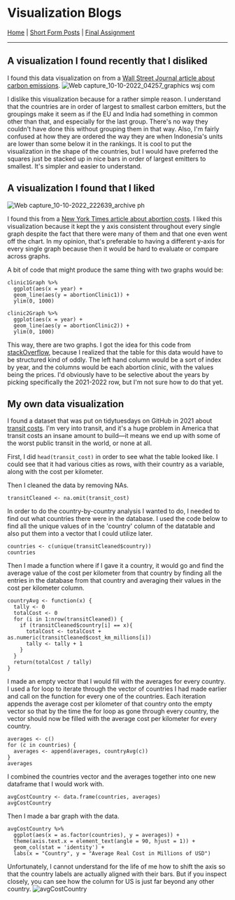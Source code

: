 # Visualization Blogs
[Home](https://github.com/grntl/dataVisBlog/blob/eb6b53ed750a854b63c563fde42f9b9ebcaddfd0/README.md) | [Short Form Posts](https://github.com/grntl/dataVisBlog/blob/b1541ee35cb8d109bd1438eee7f3d958f1790daa/shortForm.md) | [Final Assignment](https://github.com/grntl/dataVisBlog/blob/9fd117a4d77a7aaa432f277695ff197ed8c54b8a/finalAssign.md)
***
## A visualization I found recently that I disliked
I found this data visualization on from a [Wall Street Journal article about carbon emissions](http://graphics.wsj.com/climate-talks/). 
![Web capture_10-10-2022_04257_graphics wsj com](https://user-images.githubusercontent.com/114178136/194805121-7aff6336-04ab-4de9-8db5-ec44181f2801.jpeg)

I dislike this visualization because for a rather simple reason. I understand that the countries are in order of largest to smallest carbon emitters, but the groupings make it seem as if the EU and India had something in common other than that, and especially for the last group. There's no way they couldn't have done this without grouping them in that way. Also, I'm fairly confused at how they are ordered the way they are when Indonesia's units are lower than some below it in the rankings. It is cool to put the visualization in the shape of the countries, but I would have preferred the squares just be stacked up in nice bars in order of largest emitters to smallest. It's simpler and easier to understand. 
## A visualization I found that I liked
![Web capture_10-10-2022_222639_archive ph](https://user-images.githubusercontent.com/114178136/194990371-747ee777-205c-4425-a8f1-ac75da6bba2a.jpeg)

I found this from a [New York Times article about abortion costs](https://archive.ph/NKrTS). I liked this visualization because it kept the y axis consistent throughout every single graph despite the fact that there were many of them and that one even went off the chart. In my opinion, that's preferable to having a different y-axis for every single graph because then it would be hard to evaluate or compare across graphs. 

A bit of code that might produce the same thing with two graphs would be:
```
clinic1Graph %>%
  ggplot(aes(x = year) + 
  geom_line(aes(y = abortionClinic1)) +
  ylim(0, 1000)
  
clinic2Graph %>%
  ggplot(aes(x = year) +
  geom_line(aes(y = abortionClinic2)) + 
  ylim(0, 1000)
```
This way, there are two graphs. I got the idea for this code from [stackOverflow](https://stackoverflow.com/questions/30375600/how-to-plot-multiple-lines-for-each-column-of-a-data-matrix-against-one-column), because I realized that the table for this data would have to be structured kind of oddly. The left hand column would be a sort of index by year, and the columns would be each abortion clinic, with the values being the prices. I'd obviously have to be selective about the years by picking specifically the 2021-2022 row, but I'm not sure how to do that yet.
## My own data visualization
I found a dataset that was put on tidytuesdays on GitHub in 2021 about [transit costs](https://github.com/rfordatascience/tidytuesday/blob/master/data/2021/2021-01-05/readme.md). I'm very into transit, and it's a huge problem in America that transit costs an insane amount to build—it means we end up with some of the worst public transit in the world, or none at all.

First, I did ```head(transit_cost)``` in order to see what the table looked like. I could see that it had various cities as rows, with their country as a variable, along with the cost per kilometer.

Then I cleaned the data by removing NAs. 

```
transitCleaned <- na.omit(transit_cost)
```
In order to do the country-by-country analysis I wanted to do, I needed to find out what countries there were in the database. I used the code below to find all the unique values of in the 'country' column of the datatable and also put them into a vector that I could utilize later.
```
countries <- c(unique(transitCleaned$country))
countries
```
Then I made a function where if I gave it a country, it would go and find the average value of the cost per kilometer from that country by finding all the entries in the database from that country and averaging their values in the cost per kilometer column.
```
countryAvg <- function(x) {
  tally <- 0
  totalCost <- 0
  for (i in 1:nrow(transitCleaned)) {
    if (transitCleaned$country[i] == x){
      totalCost <- totalCost + as.numeric(transitCleaned$cost_km_millions[i])
      tally <- tally + 1
    }
  }
  return(totalCost / tally)
}
```

I made an empty vector that I would fill with the averages for every country. I used a for loop to iterate through the vector of countries I had made earlier and call on the function for every one of the countries. Each iteration appends the average cost per kilometer of that country onto the empty vector so that by the time the for loop as gone through every country, the vector should now be filled with the average cost per kilometer for every country.
```
averages <- c()
for (c in countries) {
  averages <- append(averages, countryAvg(c))
}
averages
```
I combined the countries vector and the averages together into one new dataframe that I would work with.
```
avgCostCountry <- data.frame(countries, averages)
avgCostCountry
```
Then I made a bar graph with the data.
```{r}
avgCostCountry %>%
  ggplot(aes(x = as.factor(countries), y = averages)) +
  theme(axis.text.x = element_text(angle = 90, hjust = 1)) +
  geom_col(stat = 'identity') +
  labs(x = "Country", y = "Average Real Cost in Millions of USD")
``` 
Unfortunately, I cannot understand for the life of me how to shift the axis so that the country labels are actually aligned with their bars. But if you inspect closely, you can see how the column for US is just far beyond any other country. 
![avgCostCountry](https://user-images.githubusercontent.com/114178136/195019862-0d157d8b-ff7c-4b39-95db-d740c3913573.jpg)
